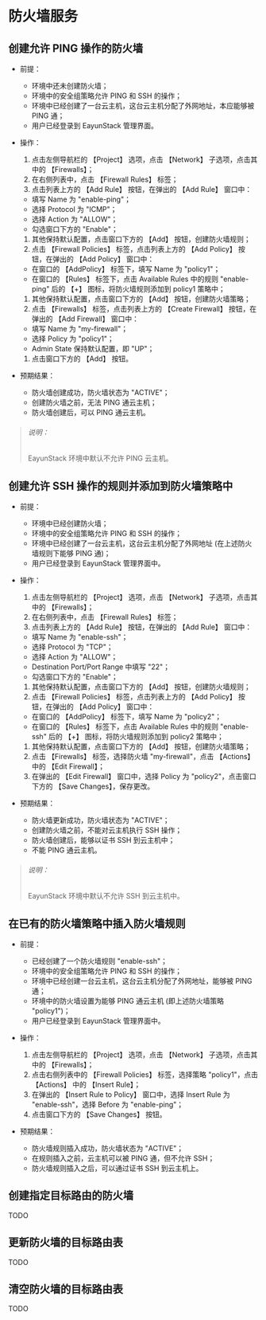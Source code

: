 # 防火墙服务

## 创建允许 PING 操作的防火墙

* 前提：

  * 环境中还未创建防火墙；
  * 环境中的安全组策略允许 PING 和 SSH 的操作；
  * 环境中已经创建了一台云主机，这台云主机分配了外网地址，本应能够被 PING 通；
  * 用户已经登录到 EayunStack 管理界面。

* 操作：

  1. 点击左侧导航栏的 【Project】 选项，点击 【Network】 子选项，点击其中的 【Firewalls】；
  1. 在右侧列表中，点击 【Firewall Rules】 标签；
  1. 点击列表上方的 【Add Rule】 按钮，在弹出的 【Add Rule】 窗口中：

    * 填写 Name 为 "enable-ping"；
    * 选择 Protocol 为 "ICMP"；
    * 选择 Action 为 "ALLOW"；
    * 勾选窗口下方的 "Enable"；

  1. 其他保持默认配置，点击窗口下方的 【Add】 按钮，创建防火墙规则；
  1. 点击 【Firewall Policies】 标签，点击列表上方的 【Add Policy】 按钮，在弹出的 【Add Policy】 窗口中：

    * 在窗口的 【AddPolicy】 标签下，填写 Name 为 "policy1"；
    * 在窗口的 【Rules】 标签下，点击 Available Rules 中的规则 "enable-ping" 后的 【+】 图标，将防火墙规则添加到 policy1 策略中；

  1. 其他保持默认配置，点击窗口下方的 【Add】 按钮，创建防火墙策略；
  1. 点击 【Firewalls】 标签，点击列表上方的 【Create Firewall】 按钮，在弹出的 【Add Firewall】 窗口中：

    * 填写 Name 为 "my-firewall"；
    * 选择 Policy 为 "policy1"；
    * Admin State 保持默认配置，即 "UP"；

  1. 点击窗口下方的 【Add】 按钮。

* 预期结果：

  * 防火墙创建成功，防火墙状态为 "ACTIVE"；
  * 创建防火墙之前，无法 PING 通云主机；
  * 防火墙创建后，可以 PING 通云主机。

> ###### 说明：
> EayunStack 环境中默认不允许 PING 云主机。

## 创建允许 SSH 操作的规则并添加到防火墙策略中

* 前提：

  * 环境中已经创建防火墙；
  * 环境中的安全组策略允许 PING 和 SSH 的操作；
  * 环境中已经创建了一台云主机，这台云主机分配了外网地址 (在上述防火墙规则下能够 PING 通)；
  * 用户已经登录到 EayunStack 管理界面中。

* 操作：

  1. 点击左侧导航栏的 【Project】 选项，点击 【Network】 子选项，点击其中的 【Firewalls】；
  1. 在右侧列表中，点击 【Firewall Rules】 标签；
  1. 点击列表上方的 【Add Rule】 按钮，在弹出的 【Add Rule】 窗口中：

    * 填写 Name 为 "enable-ssh"；
    * 选择 Protocol 为 "TCP"；
    * 选择 Action 为 "ALLOW"；
    * Destination Port/Port Range 中填写 "22"；
    * 勾选窗口下方的 "Enable"；

  1. 其他保持默认配置，点击窗口下方的 【Add】 按钮，创建防火墙规则；
  1. 点击 【Firewall Policies】 标签，点击列表上方的 【Add Policy】 按钮，在弹出的 【Add Policy】 窗口中：

    * 在窗口的 【AddPolicy】 标签下，填写 Name 为 "policy2"；
    * 在窗口的 【Rules】 标签下，点击 Available Rules 中的规则 "enable-ssh" 后的 【+】 图标，将防火墙规则添加到 policy2 策略中；

  1. 其他保持默认配置，点击窗口下方的 【Add】 按钮，创建防火墙策略；
  1. 点击 【Firewalls】 标签，选择防火墙 "my-firewall"，点击 【Actions】 中的 【Edit Firewall】；
  1. 在弹出的 【Edit Firewall】 窗口中，选择 Policy 为 "policy2"，点击窗口下方的 【Save Changes】，保存更改。

* 预期结果：

  * 防火墙更新成功，防火墙状态为 "ACTIVE"；
  * 创建防火墙之前，不能对云主机执行 SSH 操作；
  * 防火墙创建后，能够以证书 SSH 到云主机中；
  * 不能 PING 通云主机。

> ###### 说明：
> EayunStack 环境中默认不允许 SSH 到云主机中。

## 在已有的防火墙策略中插入防火墙规则

* 前提：

  * 已经创建了一个防火墙规则 "enable-ssh"；
  * 环境中的安全组策略允许 PING 和 SSH 的操作；
  * 环境中已经创建一台云主机，这台云主机分配了外网地址，能够被 PING 通；
  * 环境中的防火墙设置为能够 PING 通云主机 (即上述防火墙策略 "policy1")；
  * 用户已经登录到 EayunStack 管理界面中。

* 操作：

  1. 点击左侧导航栏的 【Project】 选项，点击 【Network】 子选项，点击其中的 【Firewalls】；
  1. 点击右侧列表中的 【Firewall Policies】 标签，选择策略 "policy1"，点击 【Actions】 中的 【Insert Rule】；
  1. 在弹出的 【Insert Rule to Policy】 窗口中，选择 Insert Rule 为 "enable-ssh"，选择 Before 为 "enable-ping"；
  1. 点击窗口下方的 【Save Changes】 按钮。

* 预期结果：

  * 防火墙规则插入成功，防火墙状态为 "ACTIVE"；
  * 在规则插入之前，云主机可以被 PING 通，但不允许 SSH；
  * 防火墙规则插入之后，可以通过证书 SSH 到云主机上。

## 创建指定目标路由的防火墙

TODO

## 更新防火墙的目标路由表

TODO

## 清空防火墙的目标路由表

TODO
